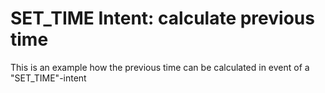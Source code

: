 SET_TIME Intent: calculate previous time
=============

This is an example how the previous time can be calculated in event of a "SET_TIME"-intent

